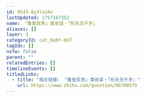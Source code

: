 ```yaml
---
id: 0543-8y3lai6v
lastUpdated: 1757167352
name: 「鲁鱼亥豕」类讹误・「形夭无千岁」
aliases: []
layer: 3
categoryId: cat_8abY-bU7
tagIds: []
nsfw: false
parent: ""
relatedEntries: []
timelineEvents: []
titledLinks:
  - title: "相关链接: 「鲁鱼亥豕」类讹误・「形夭无千岁」"
    url: https://www.zhihu.com/question/66700575
---
```


